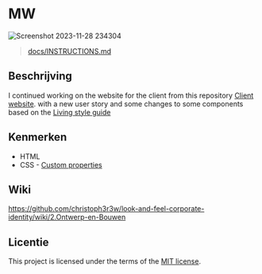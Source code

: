 # MW
 
 
 ![Screenshot 2023-11-28 234304](https://github.com/christoph3r3w/look-and-feel-corporate-identity/assets/144007933/e5d94638-8cf7-4aa0-a01b-ea5c8dbcc320)

 
 
 > [docs/INSTRUCTIONS.md](docs/INSTRUCTIONS.md)



## Beschrijving
I continued working on the website for the client from this repository [ Client website](https://github.com/christoph3r3w/MiddenWest-client-website).
with a new user story and some changes to some components based on the [Living style guide](https://christoph3r3w.github.io/look-and-feel-living-styleguide/) 

## Kenmerken
* HTML
* CSS  - [Custom properties](https://github.com/christoph3r3w/look-and-feel-custom-properties/wiki)

## Wiki 
https://github.com/christoph3r3w/look-and-feel-corporate-identity/wiki/2.Ontwerp-en-Bouwen


## Licentie

This project is licensed under the terms of the [MIT license](./LICENSE).
